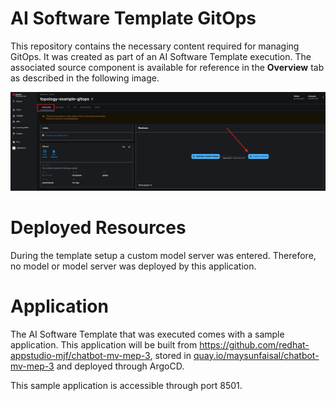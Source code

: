 # **AI Software Template GitOps**

This repository contains the necessary content required for managing GitOps. It was created as part of an AI Software Template execution. The associated source component is available for reference in the **Overview** tab as described in the following image.

![Overview Tab](./images/overview-dependency.png)

# **Deployed Resources**
During the template setup a custom model server was entered. Therefore, no model or model server was deployed by this application.

# **Application**

The AI Software Template that was executed comes with a sample application. This application will be built from https://github.com/redhat-appstudio-mjf/chatbot-mv-mep-3, stored in [quay.io/maysunfaisal/chatbot-mv-mep-3](https://quay.io/maysunfaisal/chatbot-mv-mep-3) and deployed through ArgoCD. 

This sample application is accessible through port 8501.